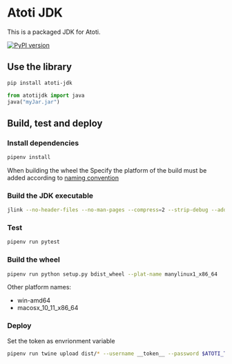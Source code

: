 # Atoti JDK

This is a packaged JDK for Atoti.

[![PyPI version](https://badge.fury.io/py/atoti-jdk.svg)](https://badge.fury.io/py/atoti-jdk)  


## Use the library

```bash
pip install atoti-jdk
```

```python
from atotijdk import java
java("myJar.jar")
```

## Build, test and deploy


### Install dependencies

```bash
pipenv install
```

When building the wheel the Specify the platform of the build must be added according to [naming convention](https://www.python.org/dev/peps/pep-0427/#file-name-convention)

### Build the JDK executable

```bash
jlink --no-header-files --no-man-pages --compress=2 --strip-debug --add-modules java.se,jdk.unsupported --output atoti-jdk/java-runtime
```

### Test

```bash
pipenv run pytest
```

### Build the wheel

```bash
pipenv run python setup.py bdist_wheel --plat-name manylinux1_x86_64
```

Other platform names:
  - win-amd64
  - macosx_10_11_x86_64

### Deploy

Set the token as envrionment variable

```bash
pipenv run twine upload dist/* --username __token__ --password $ATOTI_TOKEN
```